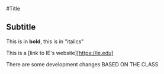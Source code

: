 #Title

## Subtitle

This is in **bold**, this is in "italics"

This is a [link to IE's website][https://ie.edu]

There are some development changes BASED ON THE CLASS
